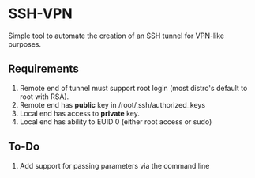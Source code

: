 # SSH-VPN

Simple tool to automate the creation of an SSH tunnel for VPN-like purposes.

## Requirements

1. Remote end of tunnel must support root login (most distro's default to root with RSA).
1. Remote end has __public__ key in /root/.ssh/authorized_keys
1. Local end has access to __private__ key.
1. Local end has ability to EUID 0 (either root access or sudo)

## To-Do

1. Add support for passing parameters via the command line
